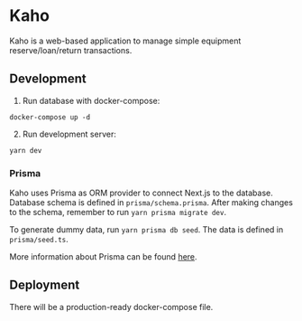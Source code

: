# Kaho

Kaho is a web-based application to manage simple equipment reserve/loan/return transactions.

## Development

1. Run database with docker-compose:

```
docker-compose up -d
```

2. Run development server:

```
yarn dev
```

### Prisma

Kaho uses Prisma as ORM provider to connect Next.js to the database. Database schema is defined in `prisma/schema.prisma`. After making changes to the schema, remember to run `yarn prisma migrate dev`.

To generate dummy data, run `yarn prisma db seed`. The data is defined in `prisma/seed.ts`.

More information about Prisma can be found [here](https://www.prisma.io/docs/concepts/overview/what-is-prisma).

## Deployment

There will be a production-ready docker-compose file.
